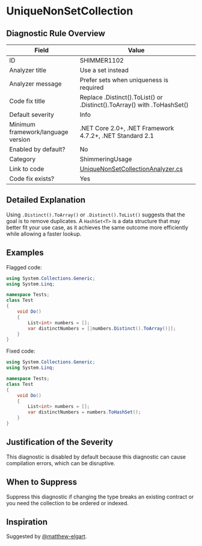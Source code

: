 # UniqueNonSetCollection

## Diagnostic Rule Overview

| Field                              | Value
|------------------------------------|-------
| ID                                 | SHIMMER1102
| Analyzer title                     | Use a set instead
| Analyzer message                   | Prefer sets when uniqueness is required
| Code fix title                     | Replace .Distinct().ToList() or .Distinct().ToArray() with .ToHashSet()
| Default severity                   | Info
| Minimum framework/language version | .NET Core 2.0+, .NET Framework 4.7.2+, .NET Standard 2.1
| Enabled by default?                | No
| Category                           | ShimmeringUsage
| Link to code                       | [UniqueNonSetCollectionAnalyzer.cs](../../../src/Shimmering.Analyzers/UsageRules/UniqueNonSetCollection/UniqueNonSetCollectionAnalyzer.cs)
| Code fix exists?                   | Yes

## Detailed Explanation

Using `.Distinct().ToArray()` or `.Distinct().ToList()` suggests that the goal is to remove duplicates. A `HashSet<T>` is a data structure that may better fit your use case, as it achieves the same outcome more efficiently while allowing a faster lookup.

## Examples

Flagged code:
```cs
using System.Collections.Generic;
using System.Linq;

namespace Tests;
class Test
{
    void Do()
    {
        List<int> numbers = [];
        var distinctNumbers = [|numbers.Distinct().ToArray()|];
    }
}
```

Fixed code:
```cs
using System.Collections.Generic;
using System.Linq;

namespace Tests;
class Test
{
    void Do()
    {
        List<int> numbers = [];
        var distinctNumbers = numbers.ToHashSet();
    }
}
```

## Justification of the Severity

This diagnostic is disabled by default because this diagnostic can cause compilation errors, which can be disruptive.

## When to Suppress

Suppress this diagnostic if changing the type breaks an existing contract or you need the collection to be ordered or indexed.

## Inspiration

Suggested by [@matthew-elgart](https://github.com/matthew-elgart).
